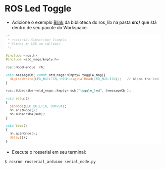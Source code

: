 # ROS Led Toggle

* Adicione o exemplo [Blink]() da biblioteca do ros_lib na pasta **src/** que stá dentro de seu pacote do Workspace.

![alt text](https://github.com/LuisHBM/curso-piloto-MR01/blob/main/01%20-%20Configurando%20o%20ambiente/1.05%20-%20Exemplo%20led_toggle%20utilizando%20ROS/img/Blink.png)

* Execute o rosserial em seu terminal:

```
$ rosrun rosserial_arduino serial_node.py
```
